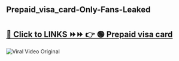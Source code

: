 
 ## Prepaid_visa_card-Only-Fans-Leaked

# <h2><a href="https://clipsfans.com/Prepaid_visa_card&ref=git">🔗 Click to LINKS ⏩⏩ 👉 🟢 Prepaid visa card </a></h2>

<a href="https://clipsfans.com/Prepaid_visa_card&ref=git" rel="nofollow" data-target="animated-image.originalLink"><img src="https://i.ibb.co.com/xMMVF88/686577567.gif" alt="Viral Video Original" style="max-width: 100%; display: inline-block;" data-target="animated-image.originalImage"></a>
